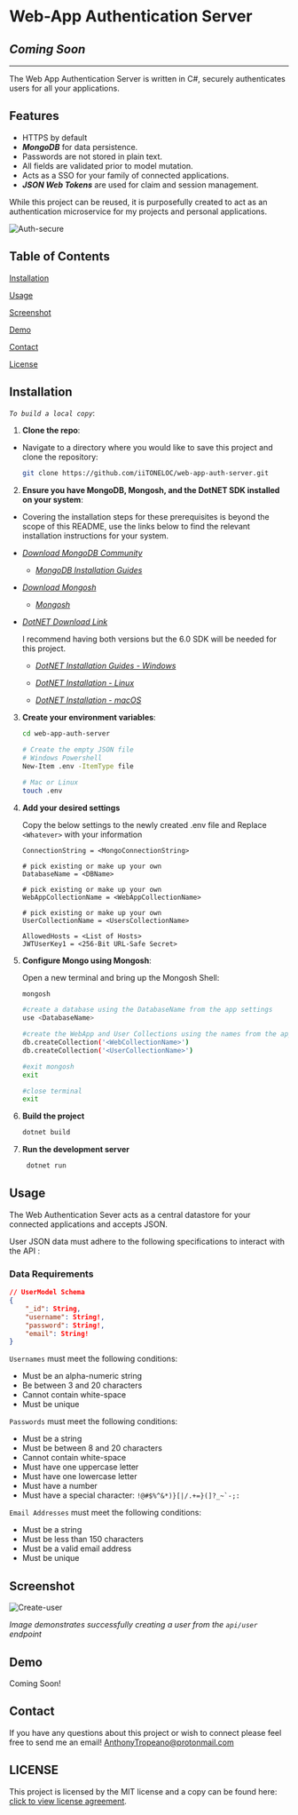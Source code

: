 # Web-App Authentication Server

## _Coming Soon_

---

The Web App Authentication Server is written in C#, securely authenticates users for all your applications.

## Features

- HTTPS by default
- **_MongoDB_** for data persistence.
- Passwords are not stored in plain text.
- All fields are validated prior to model mutation.
- Acts as a SSO for your family of connected applications.
- **_JSON Web Tokens_** are used for claim and session management.

While this project can be reused, it is purposefully created to act as an authentication microservice for my projects and personal applications.

![Auth-secure](./assets/images/auth-secure.jpg)

## Table of Contents

[Installation](#installation)

[Usage](#usage)

[Screenshot](#screenshot)

[Demo](#demo)

[Contact](#contact)

[License](#license)

## Installation

_`To build a local copy`_:

1. **Clone the repo**:

- Navigate to a directory where you would like to save this project and clone the repository:

  ```bash
  git clone https://github.com/iiTONELOC/web-app-auth-server.git
  ```

2. **Ensure you have MongoDB, Mongosh, and the DotNET SDK installed on your system**:

- Covering the installation steps for these prerequisites is beyond the scope of this README, use the links below to find the relevant installation instructions for your system.

- [_Download MongoDB Community_](https://www.mongodb.com/try/download/community)

  - [_MongoDB Installation Guides_](https://www.mongodb.com/docs/manual/installation/#mongodb-installation-tutorials)

- [_Download Mongosh_](https://www.mongodb.com/try/download/shell)

  - [_Mongosh_](https://www.mongodb.com/docs/mongodb-shell/install/)

- [_DotNET Download Link_](https://dotnet.microsoft.com/en-us/download)

  I recommend having both versions but the 6.0 SDK will be needed for this project.

  - [_DotNET Installation Guides - Windows_](https://learn.microsoft.com/en-us/dotnet/framework/install/)

  - [_DotNET Installation - Linux_](https://learn.microsoft.com/en-us/dotnet/core/install/linux)

  - [_DotNET Installation - macOS_](https://learn.microsoft.com/en-us/dotnet/core/install/macos)

3. **Create your environment variables**:

   ```bash
   cd web-app-auth-server

   # Create the empty JSON file
   # Windows Powershell
   New-Item .env -ItemType file

   # Mac or Linux
   touch .env
   ```

4. **Add your desired settings**

   Copy the below settings to the newly created .env file and
   Replace `<Whatever>` with your information

   ```env
   ConnectionString = <MongoConnectionString>

   # pick existing or make up your own
   DatabaseName = <DBName>

   # pick existing or make up your own
   WebAppCollectionName = <WebAppCollectionName>

   # pick existing or make up your own
   UserCollectionName = <UsersCollectionName>

   AllowedHosts = <List of Hosts>
   JWTUserKey1 = <256-Bit URL-Safe Secret>
   ```

5. **Configure Mongo using Mongosh**:

   Open a new terminal and bring up the Mongosh Shell:

   ```bash
   mongosh

   #create a database using the DatabaseName from the app settings
   use <DatabaseName>

   #create the WebApp and User Collections using the names from the app settings
   db.createCollection('<WebCollectionName>')
   db.createCollection('<UserCollectionName>')

   #exit mongosh
   exit

   #close terminal
   exit
   ```

6. **Build the project**

   ```bash
   dotnet build
   ```

7. **Run the development server**

   ```bash
    dotnet run
   ```

## Usage

The Web Authentication Sever acts as a central datastore for your connected applications and accepts JSON.

User JSON data must adhere to the following specifications to interact with the API :

### Data Requirements

```json
// UserModel Schema
{
    "_id": String,
    "username": String!,
    "password": String!,
    "email": String!
}
```

`Usernames` must meet the following conditions:

- Must be an alpha-numeric string
- Be between 3 and 20 characters
- Cannot contain white-space
- Must be unique

`Passwords` must meet the following conditions:

- Must be a string
- Must be between 8 and 20 characters
- Cannot contain white-space
- Must have one uppercase letter
- Must have one lowercase letter
- Must have a number
- Must have a special character:
  `` !@#$%^&*)}[|/.+=}(]?_~`-;: ``

`Email Addresses` must meet the following conditions:

- Must be a string
- Must be less than 150 characters
- Must be a valid email address
- Must be unique

## Screenshot

![Create-user](./assets/images/createuser-success.png)

_Image demonstrates successfully creating a user from the `api/user` endpoint_

## Demo

Coming Soon!

## Contact

If you have any questions about this project or wish to connect please feel free to send me an email! [AnthonyTropeano@protonmail.com](mailto:AnthonyTropeano@protonmail.com)

## LICENSE

This project is licensed by the MIT license and a copy can be found here: [click to view license agreement](./LICENSE).
